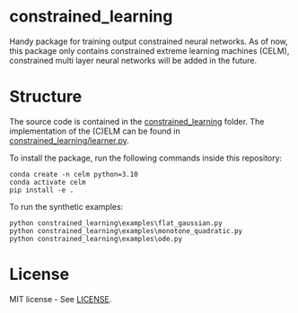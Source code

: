 # constrained_learning
Handy package for training output constrained neural networks. As of now, this package only contains 
constrained extreme learning machines (CELM), constrained multi layer neural networks will be added in the future.

# Structure
The source code is contained in the [constrained_learning](constrained_learning) folder.
The implementation of the (C)ELM can be found in [constrained_learning/learner.py](constrained_learning/learner.py).

To install the package, run the following commands inside this repository:
```
conda create -n celm python=3.10
conda activate celm
pip install -e .
```

To run the synthetic examples: 
``` 
python constrained_learning\examples\flat_gaussian.py
python constrained_learning\examples\monotone_quadratic.py
python constrained_learning\examples\ode.py
```

# License
MIT license - See [LICENSE](LICENSE).   
